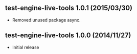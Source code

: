 ## test-engine-live-tools 1.0.1 (2015/03/30) ##

* Removed unused package async.

## test-engine-live-tools 1.0.0 (2014/11/27) ##

* Initial release